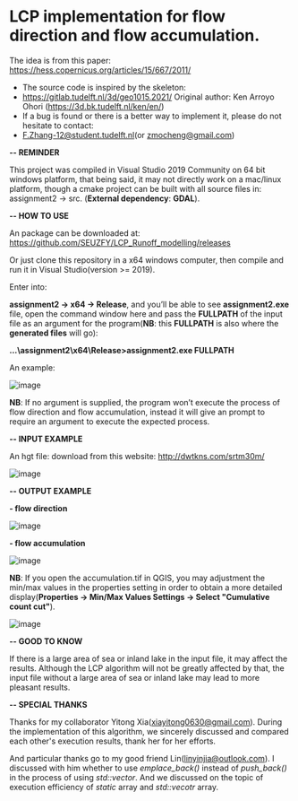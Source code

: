 # LCP implementation for flow direction and flow accumulation.
The idea is from this paper: https://hess.copernicus.org/articles/15/667/2011/

 * The source code is inspired by the skeleton:
 * https://gitlab.tudelft.nl/3d/geo1015.2021/ Original author: Ken Arroyo Ohori (https://3d.bk.tudelft.nl/ken/en/)
 * If a bug is found or there is a better way to implement it, please do not hesitate to contact:
 * F.Zhang-12@student.tudelft.nl(or zmocheng@gmail.com)


**-- REMINDER**

This project was compiled in Visual Studio 2019 Community on 64 bit windows platform, that being said, it may not directly work on a mac/linux platform, though a cmake project can be built with all source files in: assignment2 -> src. (**External dependency**: **GDAL**).
 
 
**-- HOW TO USE**

An package can be downloaded at: https://github.com/SEUZFY/LCP_Runoff_modelling/releases

Or just clone this repository in a x64 windows computer, then compile and run it in Visual Studio(version >= 2019).

Enter into:

**assignment2 -> x64 -> Release**, and you’ll be able to see **assignment2.exe** file, open the command window here and pass the **FULLPATH** of the input file as an argument for the program(**NB**: this **FULLPATH** is also where the **generated files** will go):

**...\assignment2\x64\Release>assignment2.exe FULLPATH**

An example:

![image](https://user-images.githubusercontent.com/72781910/146770183-5cd9ccc2-eccc-4f5a-b48f-3000628f499c.png)

**NB**: If no argument is supplied, the program won’t execute the process of flow direction and flow accumulation, instead it will give an prompt to require an argument to execute the expected process.

**-- INPUT EXAMPLE**

An hgt file: download from this website: http://dwtkns.com/srtm30m/

![image](https://user-images.githubusercontent.com/72781910/146772130-df7528a2-9637-4bd6-b926-9219a9a31291.png)

**-- OUTPUT EXAMPLE**

**- flow direction**

![image](https://user-images.githubusercontent.com/72781910/146772355-571680fa-6981-4e70-a6b1-9205fdaae3f1.png)

**- flow accumulation**

![image](https://user-images.githubusercontent.com/72781910/146772454-b8311605-03d1-4c1e-8697-2dc8a027c599.png)

**NB**: If you open the accumulation.tif in QGIS, you may adjustment the min/max values in the properties setting in order to obtain a more detailed display(**Properties -> Min/Max Values Settings -> Select "Cumulative count cut"**).

![image](https://user-images.githubusercontent.com/72781910/146772890-310fee57-a6f8-4504-9486-cdfac590c274.png)

**-- GOOD TO KNOW**

If there is a large area of sea or inland lake in the input file, it may affect the results. Although the LCP algorithm will not be greatly affected by that, the input file without a large area of sea or inland lake may lead to more pleasant results.

**-- SPECIAL THANKS**

Thanks for my collaborator Yitong Xia(xiayitong0630@gmail.com). During the implementation of this algorithm, we sincerely discussed and compared each other's execution results, thank her for her efforts.

And particular thanks go to my good friend Lin(linyinjia@outlook.com). I discussed with him whether to use _emplace_back()_ instead of _push_back()_ in the process of using _std::vector_. And we discussed on the topic of execution efficiency of _static_ array and _std::vecotr_ array.
